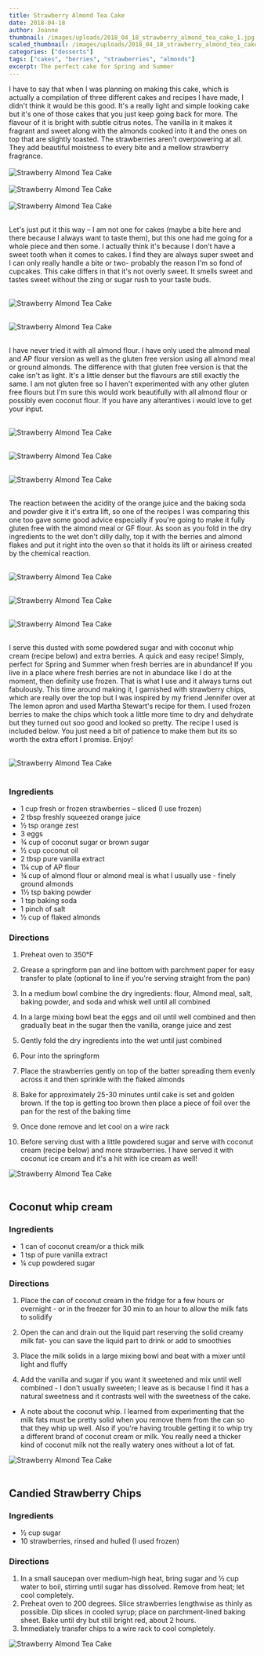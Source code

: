 ```yaml
---
title: Strawberry Almond Tea Cake
date: 2018-04-18
author: Joanne
thumbnail: /images/uploads/2018_04_18_strawberry_almond_tea_cake_1.jpg
scaled_thumbnail: /images/uploads/2018_04_18_strawberry_almond_tea_cake_0.jpg
categories: ["desserts"]
tags: ["cakes", "berries", "strawberries", "almonds"]
excerpt: The perfect cake for Spring and Summer
---
```

I have to say that when I was planning on making this cake, which is actually a compilation of three different cakes and recipes I have made, I didn't think it would be this good.  It's a really light and simple looking cake but it's one of those cakes that you just keep going back for more. The flavour of it is bright with subtle citrus notes. The vanilla in it makes it fragrant and sweet along with the almonds cooked into it and the ones on top that are slightly toasted. The strawberries aren't overpowering at all. They add beautiful moistness to every bite and a mellow strawberry fragrance.
<br>
<br>
![Strawberry Almond Tea Cake](/images/uploads/2018_04_18_strawberry_almond_tea_cake_2.jpg)
<br>
<br>
![Strawberry Almond Tea Cake](/images/uploads/2018_04_18_strawberry_almond_tea_cake_4.jpg)
<br>
<br>
![Strawberry Almond Tea Cake](/images/uploads/2018_04_18_strawberry_almond_tea_cake_3.jpg)
<br>
<br>

Let's just put it this way – I am not one for cakes (maybe a bite here and there because I always want to taste them), but this one had me going for a whole piece and then some.  I actually think it's because I don't have a sweet tooth when it comes to cakes.  I find they are always super sweet and I can only really handle a bite or two- probably the reason I'm so fond of cupcakes. This cake differs in that it's not overly sweet. It smells sweet and tastes sweet without the zing or sugar rush to your taste buds.
</br>
</br>

![Strawberry Almond Tea Cake](/images/uploads/2018_04_18_strawberry_almond_tea_cake_5.jpg)
</br>
</br>

![Strawberry Almond Tea Cake](/images/uploads/2018_04_18_strawberry_almond_tea_cake_6.jpg)
</br>
</br>

I have never tried it with all almond flour. I have only used the almond meal and AP flour version as well as the gluten free version using all almond meal or ground almonds.  The difference with that gluten free version is that the cake isn't as light.  It's a little denser but the flavours are still exactly the same.  I am not gluten free so I haven't experimented with any other gluten free flours but I'm sure this would work beautifully with all almond flour or possibly even coconut flour. If you have any alterantives i would love to get your input. 
</br>
</br>

![Strawberry Almond Tea Cake](/images/uploads/2018_04_18_strawberry_almond_tea_cake_7.jpg)
</br>
</br>

![Strawberry Almond Tea Cake](/images/uploads/2018_04_18_strawberry_almond_tea_cake_8.jpg)
</br>
</br>

![Strawberry Almond Tea Cake](/images/uploads/2018_04_18_strawberry_almond_tea_cake_9.jpg)
</br>
</br>

The reaction between the acidity of the orange juice and the baking soda and powder give it it's extra lift, so one of the recipes I was comparing this one too gave some good advice especially if you're going to make it fully gluten free with the almond meal or GF flour. As soon as you fold in the dry ingredients to the wet don't dilly dally, top it with the berries and almond flakes and put it right into the oven so that it holds its lift or airiness created by the chemical reaction.
</br>
</br>

![Strawberry Almond Tea Cake](/images/uploads/2018_04_18_strawberry_almond_tea_cake_10.jpg)
</br>
</br>

![Strawberry Almond Tea Cake](/images/uploads/2018_04_18_strawberry_almond_tea_cake_11.jpg)
</br>
</br>

![Strawberry Almond Tea Cake](/images/uploads/2018_04_18_strawberry_almond_tea_cake_12.jpg)
</br>
</br>

I serve this dusted with some powdered sugar and with coconut whip cream (recipe below) and extra berries. A quick and easy recipe! Simply, perfect for Spring and Summer when fresh berries are in abundance! If you live in a place where fresh berries are not in abundace like I do at the moment, then definity use frozen. That is what I use and it always turns out fabulously. This time around making it, I garnished with strawberry chips, which are really over the top but I was inspired by my friend Jennifer over at The lemon apron and used Martha Stewart's recipe for them. I used frozen berries to make the chips which took a little more time to dry and dehydrate but they turned out soo good and looked so pretty. The recipe I used is included below. You just need a bit of patience to make them but its so worth the extra effort I promise. Enjoy!
</br>
</br>

![Strawberry Almond Tea Cake](/images/uploads/2018_04_18_strawberry_almond_tea_cake_13.jpg)
</br>
</br>

### Ingredients

* 1 cup fresh or frozen strawberries – sliced (I use frozen)
* 2 tbsp freshly squeezed orange juice
* &frac12; tsp orange zest
* 3 eggs
* &frac34; cup of coconut sugar or brown sugar
* &frac12; cup coconut oil
* 2 tbsp pure vanilla extract
* 1&frac14; cup of AP flour
* &frac34; cup of almond flour or almond meal is what I usually use - finely ground almonds
* 1&frac12; tsp baking powder
* 1 tsp baking soda
* 1 pinch of salt
* &frac12; cup of flaked almonds


### Directions
1. Preheat oven to 350&deg;F

1. Grease a springform pan and line bottom with parchment paper for easy transfer to plate (optional to line if you're serving straight from the pan)

1. In a medium bowl combine the dry ingredients: flour, Almond meal, salt, baking powder, and soda and whisk well until all combined

1. In a large mixing bowl beat the eggs and oil until well combined and then gradually beat in the sugar then the vanilla, orange juice and zest

1. Gently fold the dry ingredients into the wet until just combined

1. Pour into the springform

1. Place the strawberries gently on top of the batter spreading them evenly across it and then sprinkle​ with the flaked almonds

1. Bake for approximately 25-30 minutes until cake is set and golden brown. If the top is getting too brown then place a piece of foil over the pan for the rest of the baking time

1. Once done remove and let cool on a wire rack

1. Before serving dust with a little powdered sugar and serve with coconut cream (recipe below) and more strawberries. I have served it with coconut ice cream and it's a hit with ice cream as well!  

![Strawberry Almond Tea Cake](/images/uploads/2018_04_18_strawberry_almond_tea_cake_14.jpg)
</br>
</br>

## Coconut whip cream

### Ingredients
* 1 can of coconut cream/or a thick milk
* 1 tsp of pure vanilla extract
* &frac14; cup powdered sugar

### Directions

1. Place the can of coconut cream in the fridge for a few hours or overnight - or in the freezer for 30 min to an hour to allow the milk fats to solidify

1. Open the can and drain out the liquid part reserving the solid creamy milk fat- you can save the liquid part to drink or add to smoothies

1. Place the milk solids in a large mixing bowl and beat with a mixer until light and fluffy

1. Add the vanilla and sugar if you want it sweetened and
mix until well combined - I don't usually sweeten; I leave as is because I find it has a natural sweetness and it contrasts well with the sweetness of the cake.

*  A note about the coconut whip. I learned from experimenting that the milk fats must be pretty solid when you remove them from the can so that they whip up well. Also if you're having trouble getting it to whip try a different brand of coconut cream or milk.  You really need a thicker kind of coconut milk not the really watery ones without a lot of fat.  

![Strawberry Almond Tea Cake](/images/uploads/2018_04_18_strawberry_almond_tea_cake_15.jpg)
</br>
</br>

## Candied Strawberry Chips 

### Ingredients

* &frac12; cup sugar
* 10 strawberries, rinsed and hulled (I used frozen)

### Directions
1. In a small saucepan over medium-high heat, bring sugar and &frac12; cup water to boil, stirring until sugar has dissolved. Remove from heat; let cool completely.
1. Preheat oven to 200 degrees. Slice strawberries lengthwise as thinly as possible. Dip slices in cooled syrup; place on parchment-lined baking sheet. Bake until dry but still bright red, about 2 hours.
1. Immediately transfer chips to a wire rack to cool completely.  

![Strawberry Almond Tea Cake](/images/uploads/2018_04_18_strawberry_almond_tea_cake_16.jpg)
